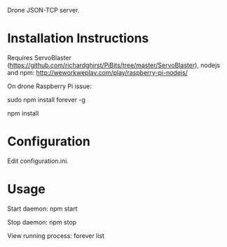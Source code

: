 Drone JSON-TCP server.

# Installation Instructions #

Requires ServoBlaster (https://github.com/richardghirst/PiBits/tree/master/ServoBlaster), nodejs and npm: http://weworkweplay.com/play/raspberry-pi-nodejs/

On drone Raspberry Pi issue:

sudo npm install forever -g

npm install

# Configuration #

Edit configuration.ini.

# Usage #

Start daemon: npm start

Stop daemon: npm stop

View running process: forever list